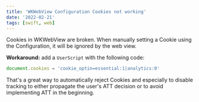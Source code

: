 ```yaml
---
title: 'WKWebView Configuration Cookies not working'
date: '2022-02-21'
tags: [swift, web]
---
```


Cookies in WKWebView are broken. When manually setting a Cookie using the Configuration, it will be ignored by the web view.

**Workaround:** add a `UserScript` with the following code:

```javascript
document.cookies = 'cookie_optin=essential:1|analytics:0'
```

That's a great way to automatically reject Cookies and especially to disable tracking to either propagate the user's ATT decision or to avoid implementing ATT in the beginning.
